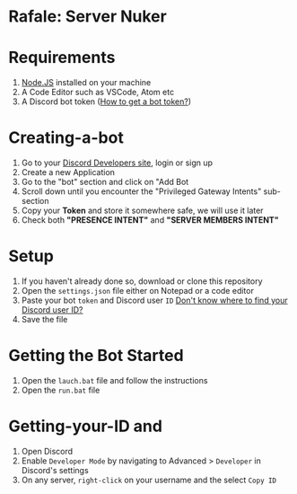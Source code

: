 <h1>Rafale: Server Nuker<h1>

# Requirements
1. [Node.JS](https://nodejs.org/en/) installed on your machine
2. A Code Editor such as VSCode, Atom etc
3. A Discord bot token ([How to get a bot token?](#Creating-a-bot))

# Creating-a-bot
1. Go to your [Discord Developers site](https://discord.com/developers/applications), login or sign up
2. Create a new Application
3. Go to the "bot" section and click on "Add Bot
4. Scroll down until you encounter the "Privileged Gateway Intents" sub-section
5. Copy your **Token** and store it somewhere safe, we will use it later
6. Check both **"PRESENCE INTENT"** and **"SERVER MEMBERS INTENT"**

# Setup
1. If you haven't already done so, download or clone this repository
2. Open the `settings.json` file either on Notepad or a code editor
3. Paste your bot `token` and Discord user `ID` [Don't know where to find your Discord user ID?](#Getting-your-ID)
4. Save the file

# Getting the Bot Started
1. Open the `lauch.bat` file and follow the instructions 
2. Open the `run.bat` file

# Getting-your-ID and
1. Open Discord
2. Enable `Developer Mode` by navigating to Advanced > `Developer` in Discord's settings
3. On any server, `right-click` on your username and the select `Copy ID`